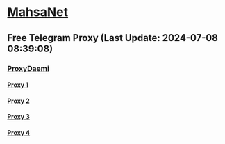 
# [MahsaNet](https://t.me/mahsa_net)
## Free Telegram Proxy (Last Update: 2024-07-08 08:39:08)
### [ProxyDaemi](https://t.me/ProxyDaemi)
#### [Proxy 1](tg://proxy?server=sonyelectronic.nokia.net.co.uk.do_yo.want_to.clash_with.this.www.microsoft.com.there_is_no.place_like.localhost.www.bing.com.count_with_me.cyou.net.digikala.com.msn.com.bsi.ir.enamad.ir.now_sud.again_to_fight.everyone.i_am.file--redifeakharkhat14.de&port=7000&secret=ee123456781234567812345678123456787777772e7370656564746573742e636f6d)
#### [Proxy 2](tg://proxy?server=cloudflare.com.nokia.com.co.uk.do_yo.want_to.clash_with.this.www.microsoft.com.there_is_no.place_like.localhost.www.bing.com.count_with_me.cyou.net.digikala.com.www.enamad.ir.google.com.again_to_fight.everyone.i_am.the_internet.life-iss0-good.foundation.&port=8991&secret=eeRigzNJvXrFGRMCIMJdEAPQ)
#### [Proxy 3](tg://proxy?server=nanegha.ir.kingsfordenglish.com.maughanii.ir.roccotehran.com.ghab-co.com.persian-machine.ir.shayan--co.ir.mssameh.com.advertisingphotography.ir.p-kits.ir.mahsanarkasanat.ir.ocst-hr.com.shafashiraz.com.yourbuy.ir.behpadco.ir.fadakflower.ir.shahabkala.sbs&port=443&secret=eeda411655b684fe87abf58ec2235e28167765622e62616c652e6972)
#### [Proxy 4](tg://proxy?server=googlemag.ir.padnc.ir.forotel.com.armity.ir.iraniancenter.ir.parsitak1.ir.jobs21.ir.attune.ir.amin8953.com.mostafasayyedi.ir.6sobh.com.toskal.ir.rasisafzar.com.banerkala.ir.bornarasaneh.ir.persiangulfcarpet.ir.telegram-chat.zarinclock.ir&port=8485&secret=FgMBAgABAAH8AwOG4kw63Q==)

    